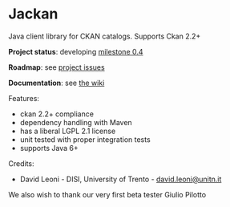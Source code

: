 Jackan
====

Java client library for CKAN catalogs. Supports Ckan 2.2+ 

**Project status**: developing [milestone 0.4](https://github.com/opendatatrentino/Jackan/issues?milestone=2&state=open)

**Roadmap**: see [project issues](https://github.com/opendatatrentino/Jackan/issues)

**Documentation**: see [the wiki](https://github.com/opendatatrentino/Jackan/wiki)


Features:
  * ckan 2.2+ compliance
  * dependency handling with Maven
  * has a liberal LGPL 2.1 license
  * unit tested with proper integration tests
  * supports Java 6+

Credits:

* David Leoni - DISI, University of Trento - david.leoni@unitn.it

We also wish to thank our very first beta tester Giulio Pilotto



